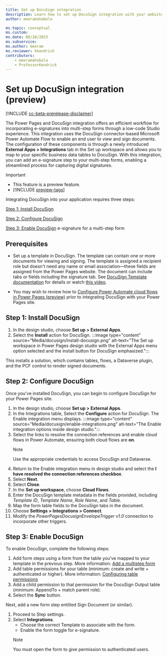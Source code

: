 ```yaml
---
title: Set up DocuSign integration
description: Learn how to set up DocuSign integration with your website. Include document generation and e-signature functionality in multi-step forms using DocuSign in Power Pages.
author: meeramahabala

ms.topic: conceptual
ms.custom: 
ms.date: 08/28/2023
ms.subservice:
ms.author: meeram 
ms.reviewer: kkendrick
contributors:
    - meeramahabala
    - ProfessorKendrick
---
```

# Set up DocuSign integration (preview)

[!INCLUDE [cc-beta-prerelease-disclaimer](../includes/cc-beta-prerelease-disclaimer.md)]

The Power Pages and DocuSign integration offers an efficient workflow for incorporating e-signatures into multi-step forms through a low-code Studio experience. This integration uses the DocuSign connector-based Microsoft Power Automate Flow to enable an end user to view and sign documents. The configuration of these components is through a newly introduced **External Apps > Integrations** tab in the Set up workspace and allows you to map to your specific business data tables to DocuSign. With this integration, you can add an e-signature step to your multi-step forms, enabling a streamlined process for capturing digital signatures.

> [!IMPORTANT]
> - This feature is a preview feature.
> - [!INCLUDE [preview-tags](../includes/cc-preview-features-definition.md)]

Integrating DocuSign into your application requires three steps:

[Step 1: Install DocuSign](#step-1-install-docusign)

[Step 2: Configure DocuSign](#step-2-configure-docusign)

[Step 3: Enable DocuSign](#step-3-enable-docusign) e-signature for a multi-step form

## Prerequisites

- Set up a template in DocuSign. The template can contain one or more documents for viewing and signing. The template is assigned a recipient role but doesn't need any name or email association—these fields are assigned from the Power Pages website. The document can include tabs or fields including the signature tab. See [DocuSign Template documentation](https://support.docusign.com/s/document-item?language=en_US&bundleId=xry1643227563338&topicId=uab1578456394214.html&_LANG=enus) for details or watch [this video](https://support.docusign.com/s/articles/Create-a-DocuSign-Template?language=en_US).

- You may wish to review how to [Configure Power Automate cloud flows in Power Pages (preview)](../configure/cloud-flow-integration.md) prior to integrating DocuSign with your Power Pages site.

## Step 1: Install DocuSign

1. In the design studio, choose **Set up > External Apps**.
1. Select the **Install** action for DocuSign. 
    :::image type="content" source="Media/docusign/install-docusign.png" alt-text="The Set up workspace in Power Pages design studio with the External Apps menu option selected and the install button for DocuSign emphasized.":::

This installs a solution, which contains tables, flows, a Dataverse plugin, and the PCF control to render signed documents.

## Step 2: Configure DocuSign

Once you've installed DocuSign, you can begin to configure DocuSign for your Power Pages site.

1. In the design studio, choose **Set up > External Apps**.
1. In the Integrations table, Select the **Configure** action for DocuSign.
The Enable integration menu displays.
:::image type="content" source="Media/docusign/enable-integrations.png" alt-text="The Enable integration options inside design studio.":::
1. Select the links to resolve the connection references and enable cloud flows in Power Automate, ensuring both cloud flows are **on**.
    > [!NOTE]
    > Use the appropriate credentials to access DocuSign and Dataverse.
1. Return to the Enable integration menu in design studio and select the **I have resolved the connection references checkbox**.
1. Select **Next**.
1. Select **Close**.
1. In the **Set up workspace**, choose **Cloud Flows**.
1. Enter the DocuSign template metadata in the fields provided, including *Template ID*, *Template Name*, *Role Name*, and *Table*.
1. Map the form table fields to the DocuSign tabs in the document.
1. Choose **Settings > Integrations > Connect**.
1. Modify the *PowerPagesDocusignEnvelopeTrigger v1.0* connection to incorporate other triggers.

## Step 3: Enable DocuSign

To enable DocuSign, complete the following steps:

1. Add form steps using a form from the table you've mapped to your template in the previous step. More information: [Add a multistep form](../getting-started/multistep-forms.md)
1. Add table permissions for your table (minimum: create and write + authenticated or higher). More information: [Configuring table permissions](../security/table-permissions.md)
1. Add a child permission to that permission for the DocuSign Output table (minimum: AppendTo + match parent role).
1. Select the **Sync** button.

Next, add a new form step entitled Sign Document (or similar).

1. Proceed to Step settings.
1. Select **Integrations**.
    - Choose the correct Template to associate with the form.
    - Enable the form toggle for e-signature.
    > [!NOTE] 
    > You must open the form to give permission to authenticated users.

